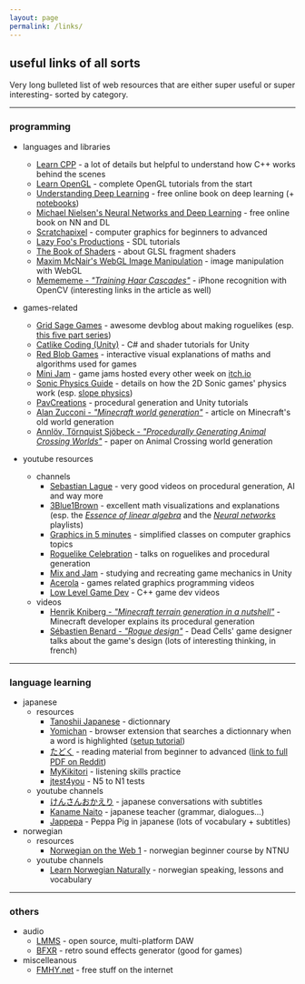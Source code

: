 ```yaml
---
layout: page
permalink: /links/
---
```


## useful links of all sorts

Very long bulleted list of web resources that are either super useful or super interesting- sorted by category.

---

### programming

* languages and libraries

    * [Learn CPP](https://www.learncpp.com/) - a lot of details but helpful to understand how C++ works behind the scenes
    * [Learn OpenGL](https://learnopengl.com/) - complete OpenGL tutorials from the start
    * [Understanding Deep Learning](https://udlbook.github.io/udlbook/) - free online book on deep learning (+ [notebooks](https://github.com/udlbook/udlbook/tree/main/Notebooks))
    * [Michael Nielsen's Neural Networks and Deep Learning](http://neuralnetworksanddeeplearning.com/) - free online book on NN and DL
    * [Scratchapixel](https://www.scratchapixel.com/) - computer graphics for beginners to advanced
    * [Lazy Foo's Productions](https://lazyfoo.net/tutorials/SDL/index.php) - SDL tutorials
    * [The Book of Shaders](https://thebookofshaders.com/) - about GLSL fragment shaders
    * [Maxim McNair's WebGL Image Manipulation](https://maximmcnair.com/p/webgl-setup) - image manipulation with WebGL
    * [Memememe - *"Training Haar Cascades"*](https://memememememememe.me/post/training-haar-cascades/) - iPhone recognition with OpenCV (interesting links in the article as well)

* games-related

    * [Grid Sage Games](https://www.gridsagegames.com/blog/) - awesome devblog about making roguelikes (esp. [this five part series](https://www.gridsagegames.com/blog/2014/06/procedural-map-generation/))
    * [Catlike Coding (Unity)](https://catlikecoding.com/unity/tutorials/) - C# and shader tutorials for Unity
    * [Red Blob Games](https://www.redblobgames.com/) - interactive visual explanations of maths and algorithms used for games
    * [Mini Jam](https://minijamofficial.com/) - game jams hosted every other week on [itch.io](https://itch.io/)
    * [Sonic Physics Guide](http://info.sonicretro.org/Sonic_Physics_Guide) - details on how the 2D Sonic games' physics work (esp. [slope physics](http://info.sonicretro.org/SPG:Slope_Physics))
    * [PavCreations](https://pavcreations.com/procedural-generation-of-2d-maps-in-unity/) - procedural generation and Unity tutorials
    * [Alan Zucconi - *"Minecraft world generation"*](https://www.alanzucconi.com/2022/06/05/minecraft-world-generation/) - article on Minecraft's old world generation
    * [Annlöv, Törnquist Sjöbeck - *"Procedurally Generating Animal Crossing Worlds"*](https://odr.chalmers.se/items/a976d80a-be9f-4b0f-807b-2b075bae05d0) - paper on Animal Crossing world generation

* youtube resources
    * channels
        * [Sebastian Lague](https://www.youtube.com/c/SebastianLague) - very good videos on procedural generation, AI and way more
        * [3Blue1Brown](https://www.youtube.com/c/3blue1brown) - excellent math visualizations and explanations (esp. the [*Essence of linear algebra*](https://www.youtube.com/watch?v=kjBOesZCoqc&list=PLZHQObOWTQDPD3MizzM2xVFitgF8hE_ab) and the [*Neural networks*](https://www.youtube.com/playlist?list=PLZHQObOWTQDNU6R1_67000Dx_ZCJB-3pi) playlists)
        * [Graphics in 5 minutes](https://www.youtube.com/playlist?list=PLWfDJ5nla8UpwShx-lzLJqcp575fKpsSO) - simplified classes on computer graphics topics
        * [Roguelike Celebration](https://www.youtube.com/@roguelikecelebration) - talks on roguelikes and procedural generation
        * [Mix and Jam](https://www.youtube.com/@mixandjam) - studying and recreating game mechanics in Unity
        * [Acerola](https://www.youtube.com/@Acerola_t) - games related graphics programming videos
        * [Low Level Game Dev](https://www.youtube.com/@lowlevelgamedev9330) - C++ game dev videos
    * videos
        * [Henrik Kniberg - *"Minecraft terrain generation in a nutshell"*](https://www.youtube.com/watch?v=CSa5O6knuwI) - Minecraft developer explains its procedural generation
        * [Sébastien Benard - *"Rogue design"*](https://www.youtube.com/watch?v=eMk2ezEqQno) - Dead Cells' game designer talks about the game's design (lots of interesting thinking, in french)
    
---

### language learning

* japanese
    * resources
        * [Tanoshii Japanese](https://www.tanoshiijapanese.com/dictionary/) - dictionnary
        * [Yomichan](https://addons.mozilla.org/en-GB/firefox/addon/yomitan/) - browser extension that searches a dictionnary when a word is highlighted ([setup tutorial](https://learnjapanese.moe/yomichan/))
        * [たどく](https://tadoku.org/japanese/en/free-books-en/) - reading material from beginner to advanced ([link to full PDF on Reddit](https://www.reddit.com/r/LearnJapanese/comments/eggyg9/more_complete_version_of_the_tadoku_pdf_merged/))
        * [MyKikitori](https://www.mykikitori.com/) - listening skills practice
        * [jtest4you](https://japanesetest4you.com/) - N5 to N1 tests
    * youtube channels
        * [けんさんおかえり](https://www.youtube.com/@kensanokaeri) - japanese conversations with subtitles
        * [Kaname Naito](https://www.youtube.com/@kanamenaito) - japanese teacher (grammar, dialogues...)
        * [Jappepa](https://www.youtube.com/@jappeppa8045) - Peppa Pig in japanese (lots of vocabulary + subtitles)
* norwegian
    * resources
        * [Norwegian on the Web 1](https://www.ntnu.edu/web/now/1/ken) - norwegian beginner course by NTNU  
    * youtube channels
        * [Learn Norwegian Naturally](https://www.youtube.com/@LearnNorwegianNaturally/) - norwegian speaking, lessons and vocabulary

---

### others

* audio
   * [LMMS](https://lmms.io/) - open source, multi-platform DAW
   * [BFXR](https://www.bfxr.net/) - retro sound effects generator (good for games)
* miscelleanous
   * [FMHY.net](https://fmhy.net/) - free stuff on the internet
    
<!-- https://dollmaker.nunodoll.com/plushie/ -->

<!--https://loganames.itch.io/promelagen-->

<!-- https://iquilezles.org/
https://prideout.net/blog/distance_fields/ -->
